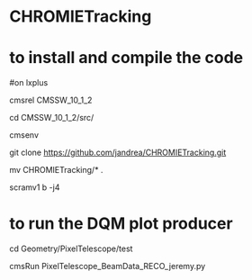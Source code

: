 # CHROMIETracking


# to install and compile the code
#on lxplus

cmsrel CMSSW_10_1_2

cd CMSSW_10_1_2/src/

cmsenv

git clone https://github.com/jandrea/CHROMIETracking.git

mv CHROMIETracking/* .

scramv1 b -j4


# to run the DQM plot producer

cd Geometry/PixelTelescope/test

cmsRun PixelTelescope_BeamData_RECO_jeremy.py

